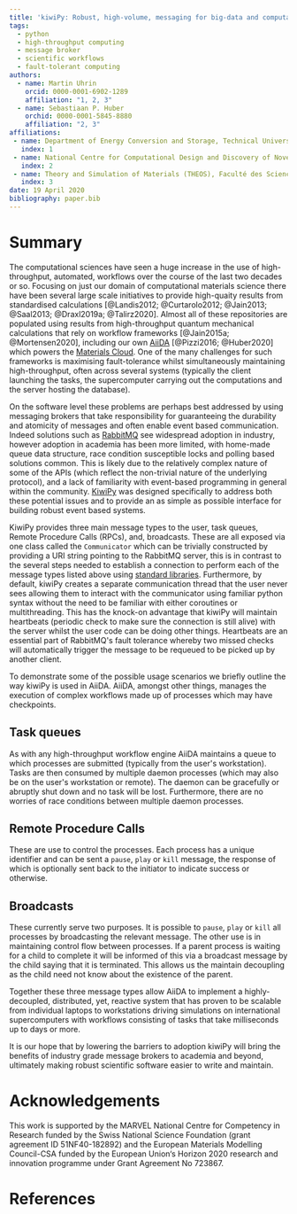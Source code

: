 ```yaml
---
title: 'kiwiPy: Robust, high-volume, messaging for big-data and computational science workflows'
tags:
  - python
  - high-throughput computing
  - message broker
  - scientific workflows
  - fault-tolerant computing
authors:
  - name: Martin Uhrin
    orcid: 0000-0001-6902-1289
    affiliation: "1, 2, 3"
  - name: Sebastiaan P. Huber
    orchid: 0000-0001-5845-8880
    affiliation: "2, 3"
affiliations:
 - name: Department of Energy Conversion and Storage, Technical University of Denmark, 2800 Kgs. Lyngby, Denmark
   index: 1
 - name: National Centre for Computational Design and Discovery of Novel Materials (MARVEL), École Polytechnique Fédérale de Lausanne, CH-1015 Lausanne, Switzerland
   index: 2
 - name: Theory and Simulation of Materials (THEOS), Faculté des Sciences et Techniques de l’Ingénieur, École Polytechnique Fédérale de Lausanne, CH-1015 Lausanne, Switzerland
   index: 3
date: 19 April 2020
bibliography: paper.bib
---
```


# Summary

The computational sciences have seen a huge increase in the use of high-throughput, automated, workflows over the course 
of the last two decades or so.  Focusing on just our domain of computational materials science there have
been several large scale initiatives to provide high-quaity results from standardised calculations 
[@Landis2012; @Curtarolo2012; @Jain2013; @Saal2013; @Draxl2019a; @Talirz2020].  Almost all of these repositories are
populated using results from high-throughput quantum mechanical calculations that rely on workflow frameworks 
[@Jain2015a; @Mortensen2020], including our own [AiiDA](http://www.aiida.net/) [@Pizzi2016; @Huber2020] which powers the 
[Materials Cloud](https://www.materialscloud.org/).
One of the many challenges for such frameworks is maximising fault-tolerance whilst simultaneously maintaining high-throughput, 
often across several systems (typically the client launching the tasks, the supercomputer carrying out the computations
and the server hosting the database).  

On the software level these problems are perhaps best addressed by using messaging
brokers that take responsibility for guaranteeing the durability and atomicity of messages and often enable event based
communication.  Indeed solutions such as [RabbitMQ](https://www.rabbitmq.com/) see widespread adoption in industry, however adoption
in academia has been more limited, with home-made queue data structure, race condition susceptible locks and polling based
solutions common. This is likely due to the relatively complex nature of some of the APIs (which
reflect the non-trivial nature of the underlying protocol), and a lack of familiarity with event-based programming in
general within the community.  [KiwiPy](https://kiwipy.readthedocs.io/en/latest/) was designed specifically to address 
both these potential issues and to provide an as simple as possible interface for building robust event based systems.

KiwiPy provides three main message types to the user, task queues, Remote Procedure Calls (RPCs), and, broadcasts.
These are all exposed via one class called the `Communicator` which can be trivially constructed by providing a URI
string pointing to the RabbitMQ server, this is in contrast to the several steps needed to establish a connection to 
perform each of the message types listed above using [standard libraries](https://www.rabbitmq.com/getstarted.html).
Furthermore, by default, kiwiPy creates a separate communication thread that the user never sees allowing them to 
interact with the communicator using familiar python syntax without the need to be familiar with either coroutines or
multithreading.  This has the knock-on advantage that kiwiPy will maintain heartbeats (periodic check to make sure the
connection is still alive) with the server whilst the user code can be doing other things.
Heartbeats are an essential part of RabbitMQ's fault tolerance whereby two missed checks will automatically trigger the
message to be requeued to be picked up by another client.

To demonstrate some of the possible usage scenarios we briefly outline the way kiwiPy is used in AiiDA.  AiiDA, amongst 
other things, manages the execution of complex workflows made up of processes which may have checkpoints.

Task queues
-----------

As with any high-throughput workflow engine AiiDA maintains a queue to which processes are submitted (typically from the
user's workstation).  Tasks are then consumed by multiple daemon processes (which may also be on the user's workstation
or remote).  The daemon can be gracefully or abruptly shut down and no task will be lost.  Furthermore, there are no
worries of race conditions between multiple daemon processes.

Remote Procedure Calls
----------------------

These are use to control the processes.  Each process has a unique identifier and can be sent a `pause`, `play` or 
`kill` message, the response of which is optionally sent back to the initiator to indicate success or otherwise.     

Broadcasts
----------

These currently serve two purposes.  It is possible to `pause`, `play` or `kill` all processes by broadcasting the 
relevant message.  The other use is in maintaining control flow between processes.  If a parent process is waiting
for a child to complete it will be informed of this via a broadcast message by the child saying that it is terminated.
This allows us the maintain decoupling as the child need not know about the existence of the parent.


Together these three message types allow AiiDA to implement a highly-decoupled, distributed, yet, reactive system that
has proven to be scalable from individual laptops to workstations driving simulations on international supercomputers
with workflows consisting of tasks that take milliseconds up to days or more.

It is our hope that by lowering the barriers to adoption kiwiPy will bring the benefits of industry grade message
brokers to academia and beyond, ultimately making robust scientific software easier to write and maintain.  


# Acknowledgements

This work is supported by the MARVEL National Centre for Competency in
Research funded by the Swiss National Science Foundation (grant agreement
ID 51NF40-182892) and the European Materials Modelling Council-CSA funded
by the European Union‘s Horizon 2020 research and innovation programme
under Grant Agreement No 723867.

# References